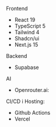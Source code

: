 Frontend
- React 19
- TypeScript 5
- Tailwind 4
- Shadcn/ui
- Next.js 15

Backend
- Supabase

AI
- Openrouter.ai:

CI/CD i Hosting:
- Github Actions
- Vercel